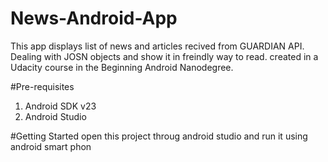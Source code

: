 # News-Android-App
This app displays list of news and articles recived from GUARDIAN API. Dealing with JOSN objects and show it in freindly way to read.
created in a Udacity course in the Beginning Android Nanodegree.

#Pre-requisites
1. Android SDK v23
2. Android Studio

#Getting Started
open this project throug android studio and run it using android smart phon
